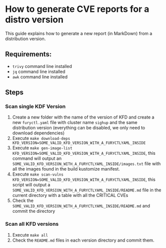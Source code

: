 # How to generate CVE reports for a distro version

This guide explains how to generate a new report (in MarkDown) from a distribution version.

## Requirements:

* `trivy` command line installed
* `jq` command line installed
* `awk` command line installed

## Steps

### Scan single KDF Version

1) Create a new folder with the name of the version of KFD and create a new `furyctl.yaml` file with cluster name `sighup` and the same distribution version (everything can be disabled, we only need to download dependencies)
2) Execute `make download-deps KFD_VERSION=SOME_VALID_KFD_VERSION_WITH_A_FURYCTLYAML_INSIDE` 
3) Execute `make gen-image-list KFD_VERSION=SOME_VALID_KFD_VERSION_WITH_A_FURYCTLYAML_INSIDE`, this command will output an `SOME_VALID_KFD_VERSION_WITH_A_FURYCTLYAML_INSIDE/images.txt` file with all the images found in the build kustomize manifest.
4) Execute `make scan-vulns KFD_VERSION=SOME_VALID_KFD_VERSION_WITH_A_FURYCTLYAML_INSIDE`, this script will output a `SOME_VALID_KFD_VERSION_WITH_A_FURYCTLYAML_INSIDE/README.md` file in the current directory with a table with all the CRITICAL CVEs
5) Check the `SOME_VALID_KFD_VERSION_WITH_A_FURYCTLYAML_INSIDE/README.md` and commit the directory

### Scan all KFD versions

1) Execute `make all`
2) Check the `README.md` files in each version directory and commit them.

